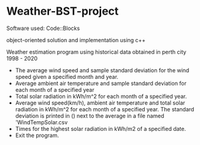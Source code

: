 # Weather-BST-project

Software used: Code::Blocks

object-oriented solution and implementation using c++

Weather estimation program using historical data obtained in perth city 1998 - 2020

  - The average wind speed and sample standard deviation for the wind speed given a specified month and year.
  - Average ambient air temperature and sample standard deviation for each month of a specified year
  - Total solar radiation in kWh/m^2 for each month of a specified year.
  - Average wind speed(km/h), ambient air temperature and total solar radiation in kWh/m^2 for each month of a specified year. The standard deviation is printed in () next to the     average in a file named 'WindTempSolar.csv
  - Times for the highest solar radiation in kWh/m2 of a specified date.
  - Exit the program.
